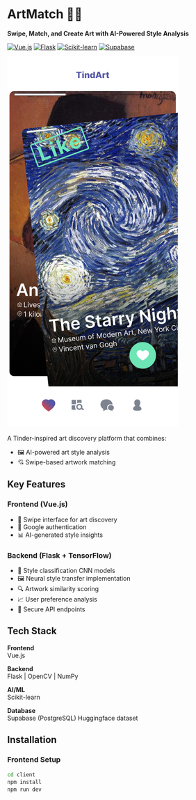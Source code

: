 # ArtMatch 🎨✨
**Swipe, Match, and Create Art with AI-Powered Style Analysis**

[![Vue.js](https://img.shields.io/badge/Vue.js-4FC08D?logo=vuedotjs&logoColor=white)](https://vuejs.org/)
[![Flask](https://img.shields.io/badge/Flask-000000?logo=flask&logoColor=white)](https://flask.palletsprojects.com/)
[![Scikit-learn](https://img.shields.io/badge/scikit-learn-FF6F00?logo=scikit-learn&logoColor=white)](https://www.scikit-learn.org/)
[![Supabase](https://img.shields.io/badge/Supabase-3ECF8E?logo=supabase&logoColor=white)](https://supabase.com/)

![ArtMatch Demo](assets/TindArtLike.png)

A Tinder-inspired art discovery platform that combines:
- 🖼️ AI-powered art style analysis
- 💘 Swipe-based artwork matching

## Key Features
### Frontend (Vue.js)
- 🎨 Swipe interface for art discovery
- 📲 Google authentication
- 📊 AI-generated style insights

### Backend (Flask + TensorFlow)
- 🧠 Style classification CNN models
- 🖼️ Neural style transfer implementation
- 🔍 Artwork similarity scoring
- 📈 User preference analysis
- 🔗 Secure API endpoints

## Tech Stack
**Frontend**  
Vue.js

**Backend**  
Flask | OpenCV | NumPy

**AI/ML**  
Scikit-learn

**Database**  
Supabase (PostgreSQL)
Huggingface dataset

## Installation
### Frontend Setup
```bash
cd client
npm install
npm run dev
